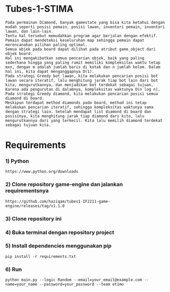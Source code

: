 # Tubes-1-STIMA
```
Pada permainan Diamond, banyak gamestate yang bisa kita ketahui dengan mudah seperti posisi pemain, posisi lawan, inventori pemain, inventori lawan, dan lain-lain.
Tentu hal tersebut memudahkan program agar berjalan dengan efektif.
Pemain dapat mendeteksi keseluruhan map sehingga pemain dapat merencanakan pilihan paling optimal.
Semua objek pada board dapat dilihat pada atribut game_object dari objek board.
Hal ini mengakibatkan semua pencarian objek, baik yang paling sederhana hingga yang paling rumit memiliki kompleksitas waktu tetap mxn, dengan m adalah jumlah baris di kotak dan n jumlah kolom. Dalam hal ini, kita dapat menganggapnya O(1).
Pada strategi Greedy bot lawan, kita melakukan pencarian posisi bot lawan secara iteratif, lalu menghitung jarak tiap bot lain dari bot kita, mengurutkannya, dan menjadikan bot terdekat sebagai tujuan.
Karena ada pengurutan di dalamnya, kompleksitas waktunya O(n log n).
Pada strategi Greedy diamond, kita melakukan pencarian posisi semua diamond di board.
Meskipun terdapat method diamonds pada board, method ini tetap melakukan pencarian iteratif, sehingga kompleksitas waktunya sama dengan strategi lain. Setelah mendapat list diamond di board dan posisinya, kita menghitung jarak tiap diamond dari kita, lalu mengurutkannya dari yang terkecil. Kita lalu memilih diamond terdekat sebagai tujuan kita.
```

# Requirements

### 1) Python
`https://www.python.org/downloads`
### 2) Clone repository game-engine dan jalankan requirementsnya
`https://github.com/haziqam/tubes1-IF2211-game-engine/releases/tag/v1.1.0`
### 3) Clone repository ini
### 4) Buka terminal dengan repository project
### 5) Install dependencies menggunakan pip
`pip install -r requirements.txt`
### 6) Run
```
python main.py --logic Random --email=your_email@example.com --name=your_name --password=your_password --team etimo
```

